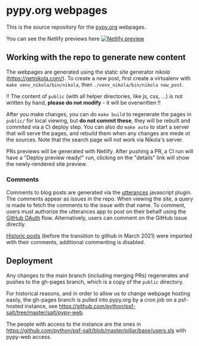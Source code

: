 # pypy.org webpages

This is the source repository for the [pypy.org](https://www.pypy.org) webpages.

You can see the Netlify previews here [![Netlify preview](https://api.netlify.com/api/v1/badges/dcd980ae-706c-4efe-a825-d7f04b054d27/deploy-status)](https://app.netlify.com/sites/keen-mestorf-442210/deploys) 

## Working with the repo to generate new content

The webpages are generated using the static site generator *nikola* (https://getnikola.com/).
To create a new post, first create a virtualenv with `make
venv_nikola/bin/nikola`, then `./venv_nikola/bin/nikola new_post`.

!! The content of `public` (with all helper directories, like js, css, ...) 
   is not written by hand, 
   **please do not modify** - it will be overwritten !!

After you make changes, you can do `make build` to regenerate the pages in
``public/`` for local viewing, but **do not commit these**, they will be
rebuilt and commited via a CI deploy step. You can also do ``make auto`` to
start a server that will serve the pages, and rebuild them when any changes are
mede ot the sources. Note that the search page will not work via Nikola's
server.

PRs previews will be generated  with Netlify. After pushing a PR, a CI run will
have a "Deploy preview ready!" run, clicking on the "details" link will show the
newly-rendered site preview.


### Comments
Comments to blog posts are generated via the [utterances](https://utteranc.es/)
javascript plugin. The comments appear as issues in the repo.
When viewing the site, a query is made to fetch the comments to the issue with
that name. To comment, users must authorize the utterances app to post on their
behalf using the [GitHub
OAuth](https://developer.github.com/v3/oauth/#web-application-flow) flow.
Alternatively, users can comment on the GitHub issue directly.

[Historic posts](https://morepypy.blogspot.com/) (before the transition to
github in March 2021) were imported with their comments, additional commenting
is disabled.

## Deployment

Any changes to the main branch (including merging PRs) regenerates and pushes
to the gh-pages branch, which is a copy of the `public` directory.

For historical reasons, and in order to allow us to change webpage hosting
easily,  the gh-pages branch is pulled into pypy.org by a cron job on a
psf-hosted instance, see
https://github.com/python/psf-salt/tree/master/salt/pypy-web.

The people with access to the instance are the ones in
https://github.com/python/psf-salt/blob/master/pillar/base/users.sls
with pypy-web access.
